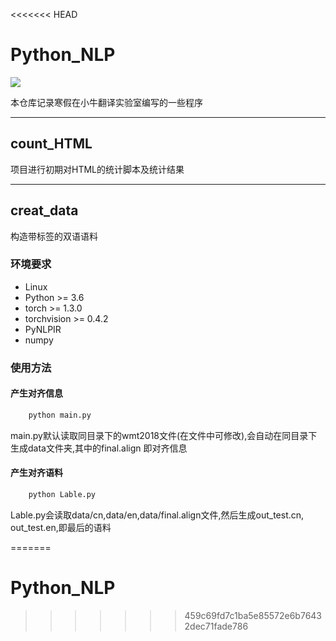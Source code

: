 <<<<<<< HEAD
# Python_NLP

![](https://img.shields.io/badge/license-MIT-blue)

本仓库记录寒假在小牛翻译实验室编写的一些程序

---

## count_HTML

项目进行初期对HTML的统计脚本及统计结果

---

## creat_data

构造带标签的双语语料

### 环境要求

 - Linux
 - Python >= 3.6
 - torch >= 1.3.0                       
 - torchvision >= 0.4.2    
 - PyNLPIR         
 - numpy           

### 使用方法


#### 产生对齐信息

```python
    python main.py
```

main.py默认读取同目录下的wmt2018文件(在文件中可修改),会自动在同目录下生成data文件夹,其中的final.align 即对齐信息

#### 产生对齐语料

```python
    python Lable.py
```

Lable.py会读取data/cn,data/en,data/final.align文件,然后生成out_test.cn, out_test.en,即最后的语料

=======
# Python_NLP
>>>>>>> 459c69fd7c1ba5e85572e6b76432dec71fade786

